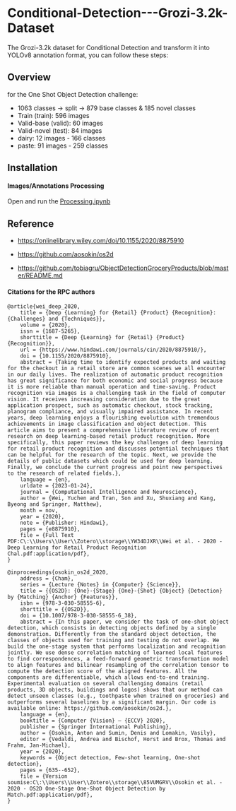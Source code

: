 # Conditional-Detection---Grozi-3.2k-Dataset
The Grozi-3.2k dataset for Conditional Detection and transform it into YOLOv8 annotation format, you can follow these steps:

## Overview
for the One Shot Object Detection challenge:
* 1063 classes -> split -> 879 base classes & 185 novel classes
* Train (train): 596 images
* Valid-base (valid): 60 images
* Valid-novel (test): 84 images
* dairy: 12 images - 166 classes 
* paste: 91 images - 259 classes

## Installation

#### Images/Annotations Processing 
Open and run the [Processing.ipynb](Processing_GROZI.ipynb)

## Reference

* https://onlinelibrary.wiley.com/doi/10.1155/2020/8875910

* https://github.com/aosokin/os2d

* https://github.com/tobiagru/ObjectDetectionGroceryProducts/blob/master/README.md

#### Citations for the RPC authors

```
@article{wei_deep_2020,
	title = {Deep {Learning} for {Retail} {Product} {Recognition}: {Challenges} and {Techniques}},
	volume = {2020},
	issn = {1687-5265},
	shorttitle = {Deep {Learning} for {Retail} {Product} {Recognition}},
	url = {https://www.hindawi.com/journals/cin/2020/8875910/},
	doi = {10.1155/2020/8875910},
	abstract = {Taking time to identify expected products and waiting for the checkout in a retail store are common scenes we all encounter in our daily lives. The realization of automatic product recognition has great significance for both economic and social progress because it is more reliable than manual operation and time-saving. Product recognition via images is a challenging task in the field of computer vision. It receives increasing consideration due to the great application prospect, such as automatic checkout, stock tracking, planogram compliance, and visually impaired assistance. In recent years, deep learning enjoys a flourishing evolution with tremendous achievements in image classification and object detection. This article aims to present a comprehensive literature review of recent research on deep learning-based retail product recognition. More specifically, this paper reviews the key challenges of deep learning for retail product recognition and discusses potential techniques that can be helpful for the research of the topic. Next, we provide the details of public datasets which could be used for deep learning. Finally, we conclude the current progress and point new perspectives to the research of related fields.},
	language = {en},
	urldate = {2023-01-24},
	journal = {Computational Intelligence and Neuroscience},
	author = {Wei, Yuchen and Tran, Son and Xu, Shuxiang and Kang, Byeong and Springer, Matthew},
	month = nov,
	year = {2020},
	note = {Publisher: Hindawi},
	pages = {e8875910},
	file = {Full Text PDF:C\:\\Users\\User\\Zotero\\storage\\YW34DJXR\\Wei et al. - 2020 - Deep Learning for Retail Product Recognition Chal.pdf:application/pdf},
}

```

```
@inproceedings{osokin_os2d_2020,
	address = {Cham},
	series = {Lecture {Notes} in {Computer} {Science}},
	title = {{OS2D}: {One}-{Stage} {One}-{Shot} {Object} {Detection} by {Matching} {Anchor} {Features}},
	isbn = {978-3-030-58555-6},
	shorttitle = {{OS2D}},
	doi = {10.1007/978-3-030-58555-6_38},
	abstract = {In this paper, we consider the task of one-shot object detection, which consists in detecting objects defined by a single demonstration. Differently from the standard object detection, the classes of objects used for training and testing do not overlap. We build the one-stage system that performs localization and recognition jointly. We use dense correlation matching of learned local features to find correspondences, a feed-forward geometric transformation model to align features and bilinear resampling of the correlation tensor to compute the detection score of the aligned features. All the components are differentiable, which allows end-to-end training. Experimental evaluation on several challenging domains (retail products, 3D objects, buildings and logos) shows that our method can detect unseen classes (e.g., toothpaste when trained on groceries) and outperforms several baselines by a significant margin. Our code is available online: https://github.com/aosokin/os2d.},
	language = {en},
	booktitle = {Computer {Vision} – {ECCV} 2020},
	publisher = {Springer International Publishing},
	author = {Osokin, Anton and Sumin, Denis and Lomakin, Vasily},
	editor = {Vedaldi, Andrea and Bischof, Horst and Brox, Thomas and Frahm, Jan-Michael},
	year = {2020},
	keywords = {Object detection, Few-shot learning, One-shot detection},
	pages = {635--652},
	file = {Version soumise:C\:\\Users\\User\\Zotero\\storage\\85VUMGRV\\Osokin et al. - 2020 - OS2D One-Stage One-Shot Object Detection by Match.pdf:application/pdf},
}

```